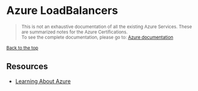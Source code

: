
# Azure LoadBalancers

> <small>This is not an exhaustive documentation of all the existing Azure Services. These are summarized notes for the Azure Certifications.<br>To see the complete documentation, please go to: [Azure documentation](https://learn.microsoft.com/en-us/azure/?product=popular)</small>



<small>[Back to the top](#azure-loadbalancers)</small>

## Resources 

- [Learning About Azure](https://cloudacademy.com/learning-paths/learning-about-azure-5663/)